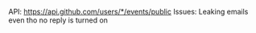 API: https://api.github.com/users/*/events/public
    Issues: Leaking emails even tho no reply is turned on
